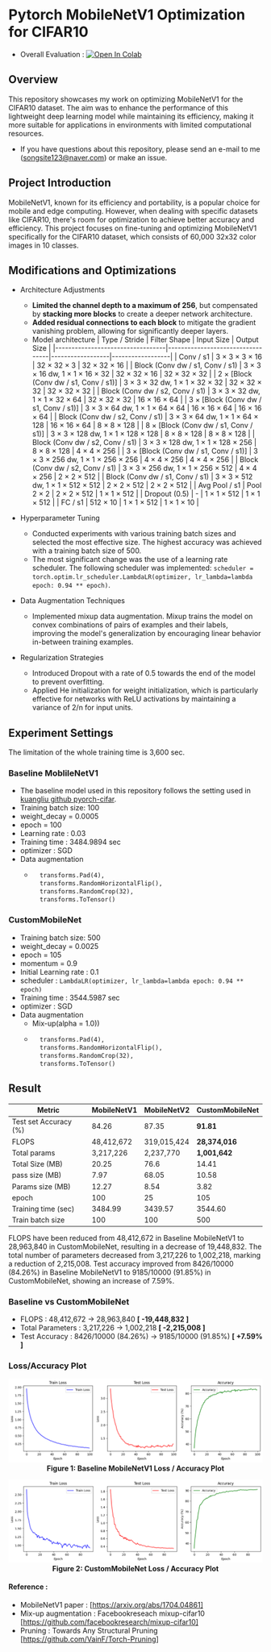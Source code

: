 # Pytorch MobileNetV1 Optimization for CIFAR10
* Overall Evaluation : [![Open In Colab](https://colab.research.google.com/assets/colab-badge.svg)](https://colab.research.google.com/github/Song-Joo-Young/MobileNetV1-Optimization-for-CIFAR10/blob/main/MobileNet_CIFAR10_Optimization.ipynb)

## Overview
This repository showcases my work on optimizing MobileNetV1 for the CIFAR10 dataset. The aim was to enhance the performance of this lightweight deep learning model while maintaining its efficiency, making it more suitable for applications in environments with limited computational resources.
* If you have questions about this repository, please send an e-mail to me (songsite123@naver.com) or make an issue.

## Project Introduction
MobileNetV1, known for its efficiency and portability, is a popular choice for mobile and edge computing. However, when dealing with specific datasets like CIFAR10, there's room for optimization to achieve better accuracy and efficiency. This project focuses on fine-tuning and optimizing MobileNetV1 specifically for the CIFAR10 dataset, which consists of 60,000 32x32 color images in 10 classes.

## Modifications and Optimizations
* Architecture Adjustments
  * **Limited the channel depth to a maximum of 256**, but compensated by **stacking more blocks** to create a deeper network architecture.
  * **Added residual connections to each block** to mitigate the gradient vanishing problem, allowing for significantly deeper layers.
  * Model architecture
     | Type / Stride                    | Filter Shape                     | Input Size       | Output Size      |
     |----------------------------------|----------------------------------|------------------|------------------|
     | Conv / s1                        | 3 × 3 × 3 × 16                   | 32 × 32 × 3      | 32 × 32 × 16     |
     | Block (Conv dw / s1, Conv / s1)  | 3 × 3 × 16 dw, 1 × 1 × 16 × 32   | 32 × 32 × 16     | 32 × 32 × 32     |
     | 2 × [Block (Conv dw / s1, Conv / s1)] | 3 × 3 × 32 dw, 1 × 1 × 32 × 32 | 32 × 32 × 32     | 32 × 32 × 32  |
     | Block (Conv dw / s2, Conv / s1)  | 3 × 3 × 32 dw, 1 × 1 × 32 × 64   | 32 × 32 × 32     | 16 × 16 × 64     |
     | 3 × [Block (Conv dw / s1, Conv / s1)] | 3 × 3 × 64 dw, 1 × 1 × 64 × 64 | 16 × 16 × 64     | 16 × 16 × 64  |
     | Block (Conv dw / s2, Conv / s1)  | 3 × 3 × 64 dw, 1 × 1 × 64 × 128  | 16 × 16 × 64     | 8 × 8 × 128      |
     | 8 × [Block (Conv dw / s1, Conv / s1)] | 3 × 3 × 128 dw, 1 × 1 × 128 × 128 | 8 × 8 × 128   | 8 × 8 × 128   |
     | Block (Conv dw / s2, Conv / s1)  | 3 × 3 × 128 dw, 1 × 1 × 128 × 256 | 8 × 8 × 128     | 4 × 4 × 256      |
     | 3 × [Block (Conv dw / s1, Conv / s1)] | 3 × 3 × 256 dw, 1 × 1 × 256 × 256 | 4 × 4 × 256   | 4 × 4 × 256   |
     | Block (Conv dw / s2, Conv / s1)  | 3 × 3 × 256 dw, 1 × 1 × 256 × 512 | 4 × 4 × 256     | 2 × 2 × 512      |
     | Block (Conv dw / s1, Conv / s1)  | 3 × 3 × 512 dw, 1 × 1 × 512 × 512 | 2 × 2 × 512     | 2 × 2 × 512      |
     | Avg Pool / s1                    | Pool 2 × 2                        | 2 × 2 × 512     | 1 × 1 × 512      |
     | Dropout (0.5)                    | -                                 | 1 × 1 × 512     | 1 × 1 × 512      |
     | FC / s1                          | 512 × 10                          | 1 × 1 × 512     | 1 × 1 × 10       |


* Hyperparameter Tuning
  * Conducted experiments with various training batch sizes and selected the most effective size. The highest accuracy was achieved with a training batch size of 500.
  * The most significant change was the use of a learning rate scheduler. The following scheduler was implemented: `scheduler = torch.optim.lr_scheduler.LambdaLR(optimizer, lr_lambda=lambda epoch: 0.94 ** epoch)`.

* Data Augmentation Techniques
  * Implemented mixup data augmentation. Mixup trains the model on convex combinations of pairs of examples and their labels, improving the model's generalization by encouraging linear behavior in-between training examples.

* Regularization Strategies
  * Introduced Dropout with a rate of 0.5 towards the end of the model to prevent overfitting.
  * Applied He initialization for weight initialization, which is particularly effective for networks with ReLU activations by maintaining a variance of 2/n for input units.



## Experiment Settings
The limitation of the whole training time is 3,600 sec.
### Baseline MoblileNetV1
* The baseline model used in this repository follows the setting used in [kuangliu github pyorch-cifar](https://github.com/kuangliu/pytorch-cifar/blob/master/models/mobilenet.py).
* Training batch size: 100
* weight_decay = 0.0005
* epoch = 100
* Learning rate : 0.03
* Training time : 3484.9894 sec
* optimizer : SGD
* Data augmentation
  *       transforms.Pad(4),
          transforms.RandomHorizontalFlip(),
          transforms.RandomCrop(32),
          transforms.ToTensor()
      
### CustomMobileNet
* Training batch size: 500
* weight_decay = 0.0025
* epoch = 105
* momentum = 0.9
* Initial Learning rate : 0.1
* scheduler : `LambdaLR(optimizer, lr_lambda=lambda epoch: 0.94 ** epoch)`
* Training time : 3544.5987 sec
* optimizer : SGD
* Data augmentation
  * Mix-up(alpha = 1.0)) 
  *       transforms.Pad(4),
          transforms.RandomHorizontalFlip(),
          transforms.RandomCrop(32),
          transforms.ToTensor()

## Result
| Metric               | MobileNetV1   | MobileNetV2   | CustomMobileNet |
|----------------------|---------------|---------------|-----------------|
| Test set Accuracy (%)| 84.26         | 87.35         | **91.81**       |
| FLOPS                | 48,412,672    | 319,015,424   | **28,374,016**  |
| Total params         | 3,217,226     | 2,237,770     | **1,001,642**   |
| Total Size (MB)      | 20.25         | 76.6          | 14.41           |
| pass size (MB)       | 7.97          | 68.05         | 10.58           |
| Params size (MB)     | 12.27         | 8.54          | 3.82            |
| epoch                | 100           | 25            | 105             |
| Training time (sec)  | 3484.99       | 3439.57       | 3544.60         |
| Train batch size     | 100           | 100           | 500             |

FLOPS have been reduced from 48,412,672 in Baseline MobileNetV1 to 28,963,840 in CustomMobileNet, resulting in a decrease of 19,448,832. The total number of parameters decreased from 3,217,226 to 1,002,218, marking a reduction of 2,215,008. Test accuracy improved from 8426/10000 (84.26%) in Baseline MobileNetV1 to 9185/10000 (91.85%) in CustomMobileNet, showing an increase of 7.59%.

### Baseline vs CustomMobileNet
* FLOPS : 48,412,672 → 28,963,840 **[ -19,448,832 ]**
* Total Parameters : 3,217,226 → 1,002,218 **[ -2,215,008 ]**
* Test Accuracy : 8426/10000 (84.26%) → 9185/10000 (91.85%) **[ +7.59% ]**
  
### Loss/Accuracy Plot

<p align="center">
  <img src="figures/Baseline%20MobileNetV1_Plot.png" alt="Baseline MobileNetV1 plot">
  <br>
  <strong>Figure 1: Baseline MobileNetV1 Loss / Accuracy Plot</strong>
</p>

<p align="center">
  <img src="figures/CustomMobileNet_Plot.png" alt="CustomMobileNet plot">
  <br>
  <strong>Figure 2: CustomMobileNet Loss / Accuracy Plot</strong>
</p>





#### Reference : 
* MobileNetV1 paper : [https://arxiv.org/abs/1704.04861]
* Mix-up augmentation : Facebookreseach mixup-cifar10 [https://github.com/facebookresearch/mixup-cifar10]
* Pruning : Towards Any Structural Pruning [https://github.com/VainF/Torch-Pruning]
